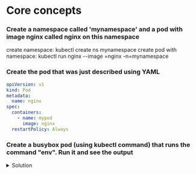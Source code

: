 # Core concepts

### Create a namespace called 'mynamespace' and a pod with image nginx called nginx on this namespace

create namespace: kubectl create ns mynamespace
create pod with namespace: kubectl run nginx --image =nginx -n=mynamespace

### Create the pod that was just described using YAML
``` yaml
apiVersion: v1
kind: Pod
metadata: 
  name: nginx
spec:
  containers:
    - name: mypod
      image: nginx
  restartPolicy: Always
```

### Create a busybox pod (using kubectl command) that runs the command "env". Run it and see the output
<details>
<summary> Solution </summary>
```text
  kubectl run busybox --image=busybox --command --restartPolicy=Never --env
  kubectl run busybox --image=busybox --command --restart=Never -it --rm -- env # Pour voir les output
  kubectl logs busybox
```
  </details>